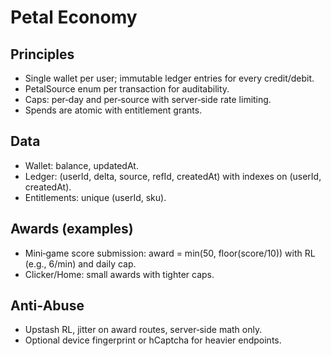 # Petal Economy

## Principles

- Single wallet per user; immutable ledger entries for every credit/debit.
- PetalSource enum per transaction for auditability.
- Caps: per‑day and per‑source with server‑side rate limiting.
- Spends are atomic with entitlement grants.

## Data

- Wallet: balance, updatedAt.
- Ledger: (userId, delta, source, refId, createdAt) with indexes on (userId, createdAt).
- Entitlements: unique (userId, sku).

## Awards (examples)

- Mini‑game score submission: award = min(50, floor(score/10)) with RL (e.g., 6/min) and daily cap.
- Clicker/Home: small awards with tighter caps.

## Anti‑Abuse

- Upstash RL, jitter on award routes, server‑side math only.
- Optional device fingerprint or hCaptcha for heavier endpoints.
